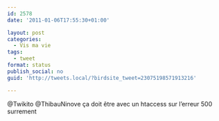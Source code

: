```yaml
---
id: 2578
date: '2011-01-06T17:55:30+01:00'

layout: post
categories:
  - Vis ma vie
tags:
  - tweet
format: status
publish_social: no
guid: 'http://tweets.local/?birdsite_tweet=23075198571913216'

---
```


@Twikito @ThibauNinove ça doit être avec un htaccess sur l’erreur 500 surrement
